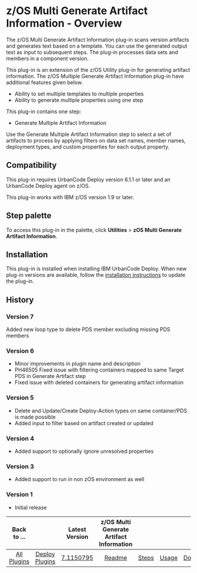 # z/OS Multi Generate Artifact Information - Overview



The z/OS Multi Generate Artifact Information plug-in scans version artifacts and generates text based on a template. You can use the generated output text as input to subsequent steps. The plug-in processes data sets and members in a component version.

This plug-in is an extension of the z/OS Utility plug-in for generating artifact information. The z/OS Multiple Generate Artifact Information plug-in have additional features given below.

* Ability to set multiple templates to multiple properties
* Ability to generate multiple properties using one step

This plug-in contains one step:

* Generate Multiple Artifact Information

Use the Generate Multiple Artifact Information step to select a set of artifacts to process by applying filters on data set names, member names, deployment types, and custom properties for each output property.

## Compatibility

This plug-in requires UrbanCode Deploy version 6.1.1 or later and an UrbanCode Deploy agent on z/OS.

This plug-in works with IBM z/OS version 1.9 or later.

## Step palette

To access this plug-in in the palette, click **Utilities** > **zOS Multi Generate Artifact Information**.

## Installation

This plug-in is installed when installing IBM UrbanCode Deploy. When new plug-in versions are available, follow the [installation instructions](https://community.ibm.com/community/user/wasdevops/blogs/laurel-dickson-bull1/2022/06/13/install-plugins "Installing plug-ins in UrbanCode Deploy") to update the plug-in.

## History

### Version 7

Added new loop type to delete PDS member excluding missing PDS members

### Version 6

* Minor improvements in plugin name and description
* PH46505 Fixed issue with filtering containers mapped to same Target PDS in Generate Artifact step
* Fixed issue with deleted containers for generating artifact information

### Version 5

* Delete and Update/Create Deploy-Action types on same container/PDS is made possible
* Added input to filter based on artifact created or updated

### Version 4

* Added support to optionally ignore unresolved properties

### Version 3

* Added support to run in non zOS environment as well

### Version 1

* Initial release


|          Back to ...          |                                |                                                                                 Latest Version                                                                                  | z/OS Multi Generate Artifact Information ||||
|:-----------------------------:|:------------------------------:|:-------------------------------------------------------------------------------------------------------------------------------------------------------------------------------:|:----------------------------------------:| :---: | :---: | :---: |
| [All Plugins](../../index.md) | [Deploy Plugins](../README.md) | [7.1150795](https://raw.githubusercontent.com/UrbanCode/IBM-UCD-PLUGINS/main/files/zos-multi-generate-artifact-info/ucd-plugins-zos-multi-generate-artifact-info-7.1150795.zip) |           [Readme](README.md)            |[Steps](steps.md)|[Usage](usage.md)|[Downloads](downloads.md)|
